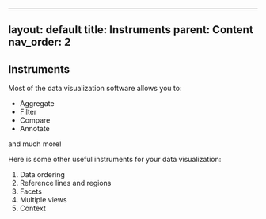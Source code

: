 
---
layout: default
title: Instruments
parent: Content
nav_order: 2
---

## Instruments

Most of the data visualization software allows you to:

* Aggregate 
* Filter
* Compare
* Annotate

and much more!

Here is some other useful instruments for your data visualization:
1. Data ordering
2. Reference lines and regions
3. Facets
4. Multiple views
5. Context
